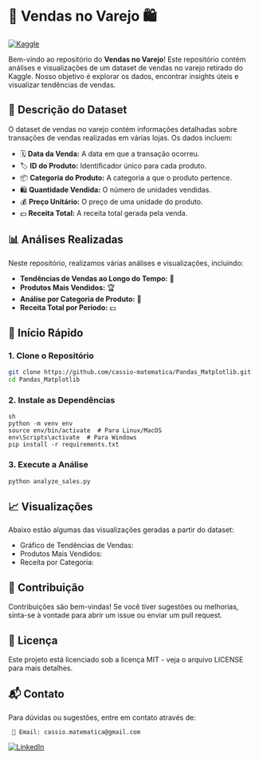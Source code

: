 # 🛒 Vendas no Varejo 🛍️

[![Kaggle](https://img.shields.io/badge/Dataset-Kaggle-blue.svg)](https://www.kaggle.com/datasets)

Bem-vindo ao repositório do **Vendas no Varejo**! Este repositório contém análises e visualizações de um dataset de vendas no varejo retirado do Kaggle. Nosso objetivo é explorar os dados, encontrar insights úteis e visualizar tendências de vendas.

## 📄 Descrição do Dataset

O dataset de vendas no varejo contém informações detalhadas sobre transações de vendas realizadas em várias lojas. Os dados incluem:

- 🗓️ **Data da Venda:** A data em que a transação ocorreu.
- 🏷️ **ID do Produto:** Identificador único para cada produto.
- 📦 **Categoria do Produto:** A categoria a que o produto pertence.
- 🛍️ **Quantidade Vendida:** O número de unidades vendidas.
- 💰 **Preço Unitário:** O preço de uma unidade do produto.
- 💵 **Receita Total:** A receita total gerada pela venda.

## 📊 Análises Realizadas

Neste repositório, realizamos várias análises e visualizações, incluindo:

- **Tendências de Vendas ao Longo do Tempo:** 📅
- **Produtos Mais Vendidos:** 🏆
- **Análise por Categoria de Produto:** 📂
- **Receita Total por Período:** 💵

## 🚀 Início Rápido

### 1. Clone o Repositório

```sh
git clone https://github.com/cassio-matematica/Pandas_Matplotlib.git
cd Pandas_Matplotlib
```

### 2. Instale as Dependências 
```
sh
python -m venv env
source env/bin/activate  # Para Linux/MacOS
env\Scripts\activate  # Para Windows
pip install -r requirements.txt
```
### 3. Execute a Análise

```
python analyze_sales.py
```
## 📈 Visualizações

Abaixo estão algumas das visualizações geradas a partir do dataset:
- Gráfico de Tendências de Vendas:
- Produtos Mais Vendidos:
- Receita por Categoria:

## 🌟 Contribuição

Contribuições são bem-vindas! Se você tiver sugestões ou melhorias, sinta-se à vontade para abrir 
um issue ou enviar um pull request.

## 📄 Licença

Este projeto está licenciado sob a licença MIT - veja o arquivo LICENSE para mais detalhes.

## 📬 Contato

Para dúvidas ou sugestões, entre em contato através de:

     📧 Email: cassio.matematica@gmail.com
[![LinkedIn](https://img.icons8.com/color/48/000000/linkedin.png)](https://www.linkedin.com/in/c%C3%A1ssio-de-albuquerque-53535313a?utm_source=share&utm_campaign=share_via&utm_content=profile&utm_medium=android_app)


